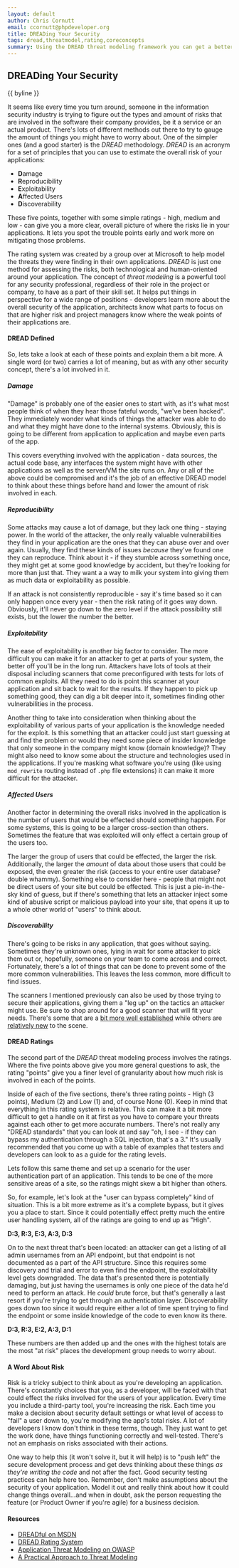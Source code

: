 ```yaml
---
layout: default
author: Chris Cornutt
email: ccornutt@phpdeveloper.org
title: DREADing Your Security
tags: dread,threatmodel,rating,coreconcepts
summary: Using the DREAD threat modeling framework you can get a better view of the risk of your application.
---
```


DREADing Your Security
--------------

{{ byline }}

It seems like every time you turn around, someone in the information security industry is trying
to figure out the types and amount of risks that are involved in the software their company
provides, be it a service or an actual product. There's lots of different methods out there
to try to gauge the amount of things you might have to worry about. One of the simpler ones
(and a good starter) is the *DREAD* methodology. *DREAD* is an acronym for a set of principles
that you can use to estimate the overall risk of your applications:

- **D**amage
- **R**eproducibility
- **E**xploitability
- **A**ffected Users
- **D**iscoverability

These five points, together with some simple ratings - high, medium and low - can give
you a more clear, overall picture of where the risks lie in your applications. It lets
you spot the trouble points early and work more on mitigating those problems.

The rating system was created by a group over at Microsoft to help model the threats
they were finding in their own applications. *DREAD* is just one method for assessing
the risks, both technological and human-oriented around your application. The concept of
*threat modeling* is a powerful tool for any security professional, regardless of their
role in the project or company, to have as a part of their skill set. It helps put things
in perspective for a wide range of positions - developers learn more about the overall
security of the application, architects know what parts to focus on that are higher risk
and project managers know where the weak points of their applications are.

#### DREAD Defined

So, lets take a look at each of these points and explain them a bit more. A single word
(or two) carries a lot of meaning, but as with any other security concept, there's a lot
involved in it.

##### Damage

"Damage" is probably one of the easier ones to start with, as it's what most people think
of when they hear those fateful words, "we've been hacked". They immediately wonder what
kinds of things the attacker was able to do and what they might have done to the internal
systems. Obviously, this is going to be different from application to application and maybe
even parts of the app.

This covers everything involved with the application - data sources, the actual code base,
any interfaces the system might have with other applications as well as the server/VM the
site runs on. Any or all of the above could be compromised and it's the job of an effective
DREAD model to think about these things before hand and lower the amount of risk involved in
each.

##### Reproducibility

Some attacks may cause a lot of damage, but they lack one thing - staying power. In the
world of the attacker, the only really valuable vulnerabilities they find in your application
are the ones that they can abuse over and over again. Usually, they find these kinds of issues
*because* they've found one they can reproduce. Think about it - if they stumble across something
once, they might get at some good knowledge by accident, but they're looking for more than
just that. They want a a way to milk your system into giving them as much data or exploitability
as possible.

If an attack is not consistently reproducible - say it's time based so it can only happen
once every year - then the risk rating of it goes way down. Obviously, it'll never go down to
the zero level if the attack possibility still exists, but the lower the number the better.

##### Exploitability

The ease of exploitability is another big factor to consider. The more difficult you can make
it for an attacker to get at parts of your system, the better off you'll be in the long run.
Attackers have lots of tools at their disposal including scanners that come preconfigured
with tests for lots of common exploits. All they need to do is point this scanner at
your application and sit back to wait for the results. If they happen to pick up something good,
they can dig a bit deeper into it, sometimes finding other vulnerabilities in the process.

Another thing to take into consideration when thinking about the exploitability of various
parts of your application is the knowledge needed for the exploit. Is this something that
an attacker could just start guessing at and find the problem or would they need some
piece of insider knowledge that only someone in the company might know (domain knowledge)?
They might also need to know some about the structure and technologies used in the applications.
If you're masking what software you're using (like using `mod_rewrite` routing instead of `.php`
file extensions) it can make it more difficult for the attacker.

##### Affected Users

Another factor in determining the overall risks involved in the application is the number
of users that would be effected should something happen. For some systems, this is going to
be a larger cross-section than others. Sometimes the feature that was exploited will only
effect a certain group of the users too.

The larger the group of users that could be effected, the larger the risk. Additionally,
the larger the *amount* of data about those users that could be exposed, the even greater
the risk (access to your entire user database? double whammy). Something else to consider
here - people that might not be direct users of your site but could be effected. This is
just a pie-in-the-sky kind of guess, but if there's something that lets an attacker inject
some kind of abusive script or malicious payload into your site, that opens it up to
a whole other world of "users" to think about.

##### Discoverability

There's going to be risks in any application, that goes without saying. Sometimes they're
unknown ones, lying in wait for some attacker to pick them out or, hopefully, someone
on your team to come across and correct. Fortunately, there's a lot of things that can
be done to prevent some of the more common vulnerabilities. This leaves the less common,
more difficult to find issues.

The scanners I mentioned previously can also be used by those trying to secure their
applications, giving them a "leg up" on the tactics an attacker might use. Be sure to
shop around for a good scanner that will fit your needs. There's some that are a [bit
more well established](http://portswigger.net/burp/) while others are
[relatively new](http://subgraph.com/products.html) to the scene.

#### DREAD Ratings

The second part of the *DREAD* threat modeling process involves the ratings. Where the five
points above give you more general questions to ask, the rating "points" give you a finer
level of granularity about how much risk is involved in each of the points.

Inside of each of the five sections, there's three rating points - High (3 points),
Medium (2) and Low (1) and, of course None (0). Keep in mind that everything in this
rating system is relative. This can make it a bit more difficult to get a handle on it
at first as you have to compare your threats against each other to get more accurate numbers.
There's not really any "DREAD standards" that you can look at and say "oh, I see - if they
can bypass my authentication through a SQL injection, that's a 3." It's usually recommended
that you come up with a table of examples that testers and developers can look to
as a guide for the rating levels.

Lets follow this same theme and set up a scenario for the user authentication part of
an application. This tends to be one of the more sensitive areas of a site, so the ratings
might skew a bit higher than others.

So, for example, let's look at the "user can bypass completely" kind of situation. This is
a bit more extreme as it's a complete bypass, but it gives you a place to start. Since
it could potentially effect pretty much the entire user handling system, all of the
ratings are going to end up as "High".

**D:3, R:3, E:3, A:3, D:3**

On to the next threat that's been located: an attacker can get a listing of all admin
usernames from an API endpoint, but that endpoint is not documented as a part of the API structure.
Since this requires some discovery and trial and error to even find the endpoint, the
exploitability level gets downgraded. The data that's presented there is potentially
damaging, but just having the usernames is only one piece of the data he'd need
to perform an attack. He *could* brute force, but that's generally a last resort if you're
trying to get through an authentication layer. Discoverability goes down too since
it would require either a lot of time spent trying to find the endpoint or some
inside knowledge of the code to even know its there.

**D:3, R:3, E:2, A:3, D:1**

These numbers are then added up and the ones with the highest totals are the most
"at risk" places the development group needs to worry about.

#### A Word About Risk

Risk is a tricky subject to think about as you're developing an application. There's
constantly choices that you, as a developer, will be faced with that could effect the
risks involved for the users of your application. Every time you include a third-party
tool, you're increasing the risk. Each time you make a decision about security default
settings or what level of access to "fail" a user down to, you're modifying the
app's total risks. A lot of developers I know don't think in these terms, though.
They just want to get the work done, have things functioning correctly and well-tested.
There's not an emphasis on risks associated with their actions.

One way to help this (it won't solve it, but it will help) is to "push left" the
secure development process and get devs thinking about these things *as they're writing the code*
and not after the fact. Good security testing practices can help here too. Remember,
don't make assumptions about the security of your application. Model it out and really
think about how it could change things overall...and when in doubt, ask the person
requesting the feature (or Product Owner if you're agile) for a business decision.

#### Resources

- [DREADful on MSDN](http://blogs.msdn.com/b/david_leblanc/archive/2007/08/13/dreadful.aspx)
- [DREAD Rating System](http://msdn.microsoft.com/en-us/library/aa302419.aspx#c03618429_011)
- [Application Threat Modeling on OWASP](https://www.owasp.org/index.php/Application_Threat_Modeling)
- [A Practical Approach to Threat Modeling](http://adventuresinsecurity.com/blog/wp-content/uploads/2006/03/A_Practical_Approach_to_Threat_Modeling.pdf)
